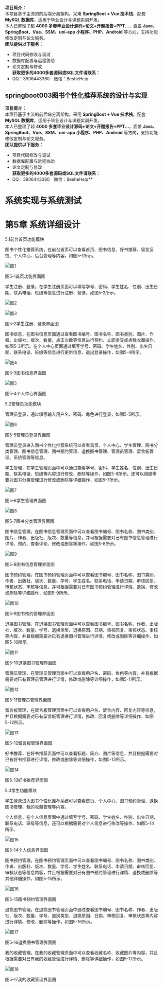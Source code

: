 **项目简介：**  
本项目基于主流的前后端分离架构，采用 **SpringBoot + Vue 技术栈**，配套 **MySQL 数据库**，适用于毕业设计与课题实训开发。  
本人已整理了超 **4000 多套毕业设计源码+论文+开题报告+PPT...**，涵盖 **Java、SpringBoot、Vue、SSM、uni-app 小程序、PHP、Android** 等方向，支持功能修改定制与论文服务。  
**团队提供以下服务：**  
- 项目代码修改与调试  
- 数据库配置与远程协助  
- 论文定制与修改  
**获取更多的4000多套源码或SQL文件请联系：**  
- QQ：3906443360 微信：BesheHelp


## springboot003图书个性化推荐系统的设计与实现

**项目简介：**  
本项目基于主流的前后端分离架构，采用 **SpringBoot + Vue 技术栈**，配套 **MySQL 数据库**，适用于毕业设计与课题实训开发。  
本人已整理了超 **4000 多套毕业设计源码+论文+开题报告+PPT...**，涵盖 **Java、SpringBoot、Vue、SSM、uni-app 小程序、PHP、Android** 等方向，支持功能修改定制与论文服务。  
**团队提供以下服务：**  
- 项目代码修改与调试  
- 数据库配置与远程协助  
- 论文定制与修改  
**获取更多的4000多套源码或SQL文件请联系：**  
- QQ：3906443360 微信：BesheHelp**


# 系统实现与系统测试

# 第5章 系统详细设计

5.1前台首页功能模块

图书个性化推荐系统，在前台首页可以查看首页、图书信息、好书推荐、留言反馈、个人中心、后台管理等内容，如图5-1所示。

![图1](images/image_0.png)

图5-1首页功能界面图

学生注册、登录，在学生注册页面可以填写学号、密码、学生姓名、性别、出生日期、联系电话、班级等信息进行注册、登录，如图5-2所示。

![图2](images/image_1.png)

![图3](images/image_2.png)

图5-2学生注册、登录界面图

图书信息，在图书信息页面通过查看图书编号、图书名称、图书类别、图片、作者、出版社、版次、数量、点击次数等信息进行预约、立即提交或点我收藏操作，如图5-3所示。在个人中心页面通过填写学号、密码、学生姓名、性别、出生日期、联系电话、班级等信息进行更新信息、退出登录操作，如图5-4所示。

![图4](images/image_3.png)

图5-3图书信息界面图

![图5](images/image_4.png)

图5-4个人中心界面图

5.2管理员功能模块

管理员登录，通过填写输入用户名、密码、角色进行登录，如图5-5所示。

![图6](images/image_5.png)

图5-5管理员登录界面图

管理员登录进入图书个性化推荐系统可以查看首页、个人中心、学生管理、图书分类管理、图书信息管理、图书预约管理、退换图书管理、管理员管理、留言板管理、系统管理等信息。

学生管理，在学生管理页面中可以通过查看学号、密码、学生姓名、性别、出生日期、联系电话、班级等内容进行修改、删除等操作，如图5-6所示。还可以根据需要对图书分类管理进行修改或删除等详细操作，如图5-7所示。

![图7](images/image_6.png)

图5-6学生管理界面图

![图8](images/image_7.png)

图5-7图书分类管理界面图

图书信息管理，在图书信息管理页面中可以查看图书编号、图书名称、图书类别、图片、作者、出版社、版次、数量等信息，并可根据需要对已有图书信息管理进行详情、预约、查看评论、修改或删除等操作，如图5-8所示。

![图9](images/image_8.png)

图5-8图书信息管理界面图

图书预约管理，在图书预约管理页面中可以查看图书编号、图书名称、图书类别、作者、出版社、版次、数量、学号、学生姓名、联系电话、申请日期、审核回复、审核状态、审核等信息，并可根据需要对已有图书预约管理进行详情、退换、修改或删除等详细操作，如图5-9所示。

![图10](images/image_9.png)

图5-9图书预约管理界面图

退换图书管理，在退换图书管理页面中可以查看图书编号、图书名称、作者、出版社、版次、数量、学号、退换类型、退换原因、日期、审核回复、审核状态、审核等内容，并且根据需要对已有退换图书管理进行详情，修改或删除等详细操作，如图5-10所示。

![图11](images/image_10.png)

图5-10退换图书管理界面图

管理员管理，在管理员管理页面中可以查看用户名、密码、角色等内容，并且根据需要对已有管理员管理进行详情，修改或删除等详细操作，如图5-11所示。

![图12](images/image_11.png)

图5-11管理员管理界面图

留言板管理，在留言板管理页面中可以查看用户名、留言内容、回复内容等信息，并且根据需要对已有留言板管理进行详情，修改、回复或删除等详细操作，如图5-12所示。

![图13](images/image_12.png)

图5-12留言板管理界面图

好书推荐，在好书推荐页面中可以查看标题、简介、图片等信息，并且根据需要对已有好书推荐进行详情，修改或删除等详细操作，如图5-13所示。

![图14](images/image_13.png)

图5-13好书推荐界面图

5.3学生功能模块

学生登录进入图书个性化推荐系统可以查看首页、个人中心、图书预约管理、退换图书管理、我的收藏管理等内容。

个人信息，在个人信息页面中通过填写学号、密码、学生姓名、性别、出生日期、联系电话、班级等信息，还可以根据需要对个人信息进行修改等操作、如图5-14所示。

![图15](images/image_14.png)

图5-14个人信息界面图

图书预约管理，在图书预约管理页面中可以查看图书编号、图书名称、图书类别、作者、出版社、版次、数量、学号、学生姓名、联系电话、申请日期、审核回复、审核状态等信息内容，并且根据需要对已有图书预约管理进行详情、退换或删除等其他详细操作，如图5-15所示。

![图16](images/image_15.png)

图5-15图书预约管理界面图

退换图书管理，在退换图书管理页面中通过查看图书编号、图书名称、作者、出版社、版次、数量、学号、退换类型、退换原因、日期、审核回复、审核状态等内容进行详情、修改、删除等操作，如图5-16所示。

![图17](images/image_16.png)

图5-16退换图书管理界面图

我的收藏管理，在我的收藏管理页面中可以查看收藏名称、收藏图片等内容，并且根据需要对已有我的收藏管理进行详情、删除等详细操作，如图5-17所示。

![图18](images/image_17.png)

图5-17我的收藏管理界面图

